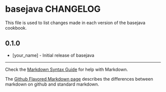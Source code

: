 basejava CHANGELOG
==================

This file is used to list changes made in each version of the basejava cookbook.

0.1.0
-----
- [your_name] - Initial release of basejava

- - -
Check the [Markdown Syntax Guide](http://daringfireball.net/projects/markdown/syntax) for help with Markdown.

The [Github Flavored Markdown page](http://github.github.com/github-flavored-markdown/) describes the differences between markdown on github and standard markdown.
